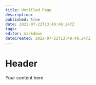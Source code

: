 ```yaml
---
title: Untitled Page
description: 
published: true
date: 2022-07-22T13:49:48.247Z
tags: 
editor: markdown
dateCreated: 2022-07-22T13:49:48.247Z
---
```


# Header
Your content here